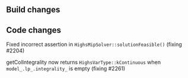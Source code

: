 ## Build changes

## Code changes

Fixed incorrect assertion in `HighsMipSolver::solutionFeasible()` (fixing #2204)

getColIntegrality now returns `HighsVarType::kContinuous` when `model_.lp_.integrality_` is empty (fixing #2261)

